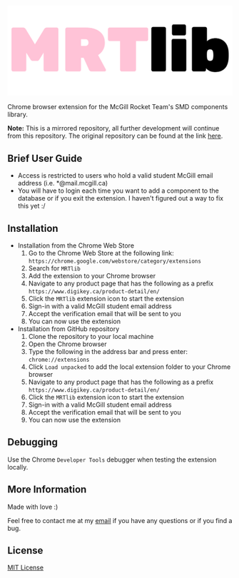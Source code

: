 ![MRTlib logo](images/MRTlib_logo.png)

Chrome browser extension for the McGill Rocket Team's SMD components library. 

**Note:** This is a mirrored repository, all further development will continue from this repository. The original repository can be  found at the link [here](https://github.com/lucagdangelo/MRTlib).

## Brief User Guide
* Access is restricted to users who hold a valid student McGill email address (i.e. *@mail.mcgill.ca)
* You will have to login each time you want to add a component to the database or if you exit the extension. I haven't figured out a way to fix this yet :/

## Installation
* Installation from the Chrome Web Store
    1. Go to the Chrome Web Store at the following link: `https://chrome.google.com/webstore/category/extensions`
    2. Search for `MRTlib`
    3. Add the extension to your Chrome browser
    4. Navigate to any product page that has the following as a prefix `https://www.digikey.ca/product-detail/en/`
    5. Click the `MRTlib` extension icon to start the extension
    6. Sign-in with a valid McGill student email address
    7. Accept the verification email that will be sent to you
    8. You can now use the extension
* Installation from GitHub repository
    1. Clone the repository to your local machine
    2. Open the Chrome browser
    3. Type the following in the address bar and press enter: `chrome://extensions`
    4. Click `Load unpacked` to add the local extension folder to your Chrome browser
    5. Navigate to any product page that has the following as a prefix `https://www.digikey.ca/product-detail/en/`
    6. Click the `MRTlib` extension icon to start the extension
    7. Sign-in with a valid McGill student email address
    8. Accept the verification email that will be sent to you
    9. You can now use the extension

## Debugging
Use the Chrome `Developer Tools` debugger when testing the extension locally. 

## More Information
Made with love :)

Feel free to contact me at my [email](ldgaetano@gmail.com) if you have any questions or if you find a bug. 

## License
[MIT License](LICENSE)